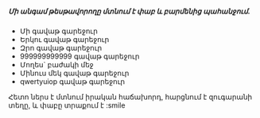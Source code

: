##### Մի անգամ թեսթավորողը մտնում է փաբ և բարմենից պահանջում.

- Մի գավաթ գարեջուր
- Երկու գավաթ գարեջուր
- Զրո գավաթ գարեջուր
- 999999999999 գավաթ գարեջուր
- Մողես` բաժակի մեջ
- Մինուս մեկ գավաթ գարեջուր
- qwertyuiop գավաթ գարեջուր

Հետո ներս է մտնում իրական հաճախորդ, հարցնում է զուգարանի տեղը, և փաբը տրաքում է :smile
